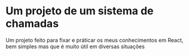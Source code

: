 # Um projeto de um sistema de chamadas
 Um projeto feito para fixar e práticar os meus conhecimentos em React, bem simples mas que é muito útil em diversas situações 
